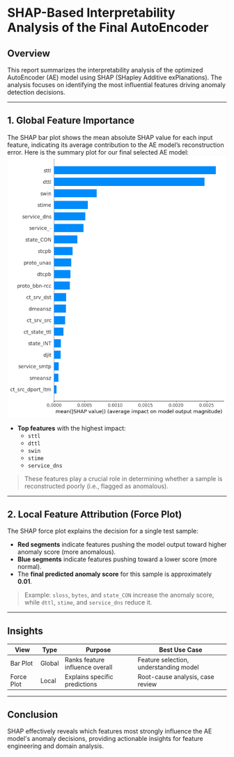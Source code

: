 # SHAP-Based Interpretability Analysis of the Final AutoEncoder

## Overview

This report summarizes the interpretability analysis of the optimized AutoEncoder (AE) model using SHAP (SHapley Additive exPlanations). The analysis focuses on identifying the most influential features driving anomaly detection decisions.

---

## 1. Global Feature Importance

The SHAP bar plot shows the mean absolute SHAP value for each input feature, indicating its average contribution to the AE model’s reconstruction error. Here is the summary plot for our final selected AE model:![SHAP Summary](../images/SHAP_sum_plot.png)

- **Top features** with the highest impact:
  - `sttl`
  - `dttl`
  - `swin`
  - `stime`
  - `service_dns`

> These features play a crucial role in determining whether a sample is reconstructed poorly (i.e., flagged as anomalous).

---

## 2. Local Feature Attribution (Force Plot)

The SHAP force plot explains the decision for a single test sample:

- **Red segments** indicate features pushing the model output toward higher anomaly score (more anomalous).
- **Blue segments** indicate features pushing toward a lower score (more normal).
- The **final predicted anomaly score** for this sample is approximately **0.01**.

> Example: `sloss`, `bytes`, and `state_CON` increase the anomaly score, while `dttl`, `stime`, and `service_dns` reduce it.

---

## Insights

| View | Type | Purpose | Best Use Case |
|------|------|---------|---------------|
| Bar Plot | Global | Ranks feature influence overall | Feature selection, understanding model |
| Force Plot | Local | Explains specific predictions | Root-cause analysis, case review |

---

## Conclusion

SHAP effectively reveals which features most strongly influence the AE model's anomaly decisions, providing actionable insights for feature engineering and domain analysis.

[def]: ../images/SHAP_sum_plot.png